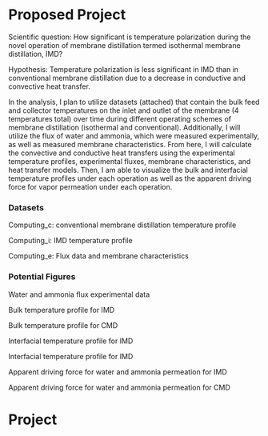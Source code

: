 # Proposed Project

Scientific question: How significant is temperature polarization during the novel operation of membrane distillation termed isothermal membrane distillation, IMD? 

Hypothesis: Temperature polarization is less significant in IMD than in conventional membrane distillation due to a decrease in conductive and convective heat transfer. 

In the analysis, I plan to utilize datasets (attached) that contain the bulk feed and collector temperatures on the inlet and outlet of the membrane (4 temperatures total) over time during different operating schemes of membrane distillation (isothermal and conventional). Additionally, I will utilize the flux of water and ammonia, which were measured experimentally, as well as measured membrane characteristics. From here, I will calculate the convective and conductive heat transfers using the experimental temperature profiles, experimental fluxes, membrane characteristics, and heat transfer models. Then, I am able to visualize the bulk and interfacial temperature profiles under each operation as well as the apparent driving force for vapor permeation under each operation. 

### Datasets
Computing_c: conventional membrane distillation temperature profile

Computing_i: IMD temperature profile

Computing_e: Flux data and membrane characteristics

### Potential Figures 
Water and ammonia flux experimental data 

Bulk temperature profile for IMD 

Bulk temperature profile for CMD

Interfacial temperature profile for IMD

Interfacial temperature profile for IMD

Apparent driving force for water and ammonia permeation for IMD

Apparent driving force for water and ammonia permeation for CMD
# Project

